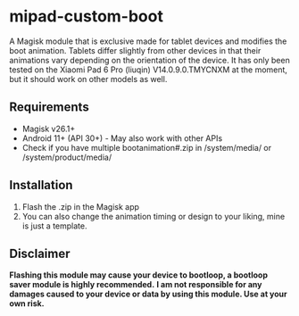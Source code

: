 # mipad-custom-boot
A Magisk module that is exclusive made for tablet devices and modifies the boot animation. Tablets differ slightly from other devices in that their animations vary depending on the orientation of the device. It has only been tested on the Xiaomi Pad 6 Pro (liuqin) V14.0.9.0.TMYCNXM at the moment, but it should work on other models as well.

## Requirements
- Magisk v26.1+
- Android 11+ (API 30+) - May also work with other APIs
- Check if you have multiple bootanimation#.zip in /system/media/ or /system/product/media/

## Installation
1. Flash the .zip in the Magisk app
2. You can also change the animation timing or design to your liking, mine is just a template.

## Disclaimer
**Flashing this module may cause your device to bootloop, a bootloop saver module is highly recommended.**
**I am not responsible for any damages caused to your device or data by using this module. Use at your own risk.**
